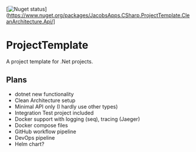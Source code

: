 [![Nuget status](https://buildstats.info/nuget/JacobsApps.CSharp.ProjectTemplate.CleanArchitecture.Api?includePreReleases=false)](https://www.nuget.org/packages/JacobsApps.CSharp.ProjectTemplate.CleanArchitecture.Api/]

# ProjectTemplate

A project template for .Net projects.

## Plans

- dotnet new functionality
- Clean Architecture setup
- Minimal API only (I hardly use other types)
- Integration Test project included
- Docker support with logging (seq), tracing (Jaeger)
- Docker compose files
- GitHub workflow pipeline
- DevOps pipeline
- Helm chart?
